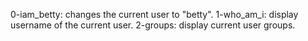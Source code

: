 0-iam_betty: changes the current user to "betty".
1-who_am_i: display username of the current user.
2-groups: display current user groups.
